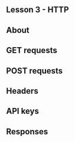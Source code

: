 ## Lesson 3 - HTTP

## About

## GET requests

## POST requests

## Headers

## API keys

## Responses